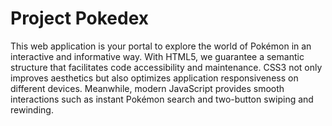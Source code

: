 # Project Pokedex
This web application is your portal to explore the world of Pokémon in an interactive and informative way.
With HTML5, we guarantee a semantic structure that facilitates code accessibility and maintenance. 
CSS3 not only improves aesthetics but also optimizes application responsiveness on different devices. 
Meanwhile, modern JavaScript provides smooth interactions such as instant Pokémon search and two-button swiping and rewinding.
